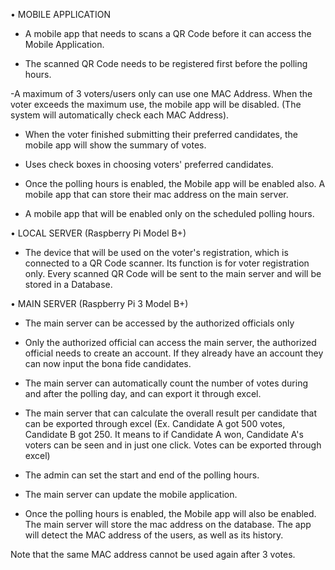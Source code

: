 • MOBILE APPLICATION

- A mobile app that needs to scans a QR Code before it can access the Mobile Application.

- The scanned QR Code needs to be registered first before the polling hours.

-A maximum of 3 voters/users only can use one MAC Address. When the voter exceeds the maximum use, the mobile app will be disabled. 
(The system will automatically check each MAC Address).

- When the voter finished submitting their preferred candidates, the mobile app will show the summary of votes.

- Uses check boxes in choosing voters' preferred candidates.

- Once the polling hours is enabled, the Mobile app will be enabled also. A mobile app that can store their mac address on the main server.

- A mobile app that will be enabled only on the scheduled polling hours. 

• LOCAL SERVER (Raspberry Pi Model B+)

- The device that will be used on the voter's registration, which is connected to a QR Code scanner. Its function is for voter registration only. Every scanned QR Code will be sent to the main server and will be stored in a Database.

• MAIN SERVER  (Raspberry Pi 3 Model B+)

- The main server can be accessed by the authorized officials only

- Only the authorized official can access the main server, the authorized official needs to create an account. If they already have an account they can now input the bona fide candidates. 

- The main server can automatically count the number of votes during and after the polling day, and can export it through excel.

- The main server that can calculate the overall result per candidate that can be exported through excel 
(Ex. Candidate A got 500 votes, Candidate B got 250. It means to if Candidate A won, Candidate A's voters can be seen and in just one click. Votes can be exported through excel) 

- The admin can set the start and end of the polling hours.

- The main server can update the mobile application.

- Once the polling hours is enabled, the Mobile app will also be enabled. The main server will store the mac address on the database. The app will detect the MAC address of the users, as well as its history.

Note that the same MAC address cannot be used again after 3 votes.
